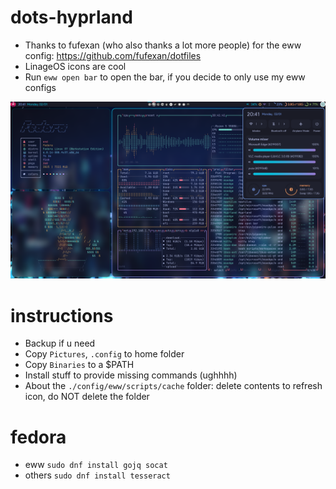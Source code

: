 # dots-hyprland
 - Thanks to fufexan (who also thanks a lot more people) for the eww config: https://github.com/fufexan/dotfiles
 - LinageOS icons are cool
 - Run `eww open bar` to open the bar, if you decide to only use my eww configs

 ![dots-hyprland](./screenshot-1.png)

# instructions
 - Backup if u need
 - Copy `Pictures`, `.config` to home folder
 - Copy `Binaries` to a $PATH
 - Install stuff to provide missing commands (ughhhh)
 - About the `./config/eww/scripts/cache` folder: delete contents to refresh icon, do NOT delete the folder

# fedora
 - eww
 `sudo dnf install gojq socat`
 - others
 `sudo dnf install tesseract`
